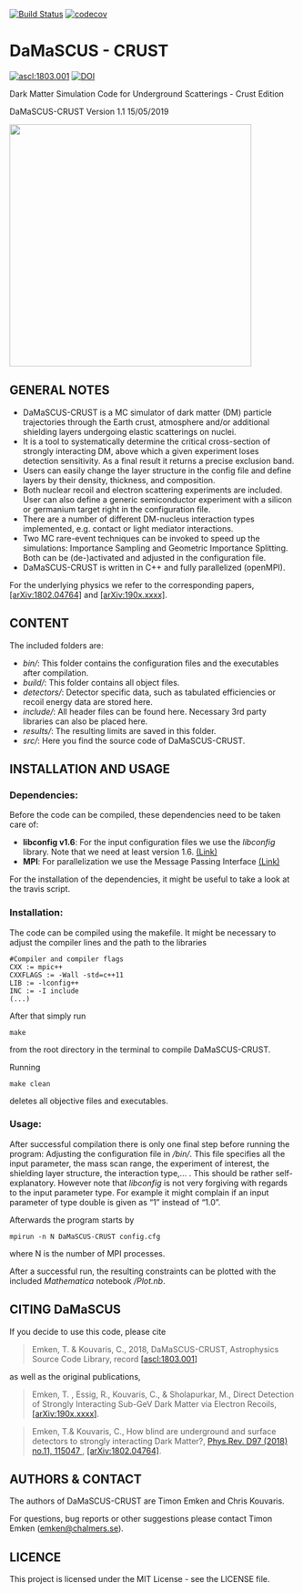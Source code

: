 [![Build Status](https://travis-ci.org/temken/DaMaSCUS-CRUST.svg?branch=master)](https://travis-ci.org/temken/DaMaSCUS-CRUST)
[![codecov](https://codecov.io/gh/temken/DaMaSCUS-CRUST/branch/master/graph/badge.svg)](https://codecov.io/gh/temken/DaMaSCUS-CRUST)

# DaMaSCUS - CRUST

<a href="http://ascl.net/1803.001"><img src="https://img.shields.io/badge/ascl-1803.001-blue.svg?colorB=262255" alt="ascl:1803.001" /></a>
[![DOI](https://zenodo.org/badge/121413611.svg)](https://zenodo.org/badge/latestdoi/121413611)
 
Dark Matter Simulation Code for Underground Scatterings - Crust Edition

DaMaSCUS-CRUST Version 1.1 15/05/2019

<img src="https://user-images.githubusercontent.com/29034913/36166492-fa29a4fe-10f2-11e8-90c1-4b9fc3f96f2e.png" width="425">

## GENERAL NOTES

- DaMaSCUS-CRUST is a MC simulator of dark matter (DM) particle trajectories through the Earth crust, atmosphere and/or additional shielding layers undergoing elastic scatterings on nuclei. 
- It is a tool to systematically determine the critical cross-section of strongly interacting DM, above which a given experiment loses detection sensitivity. As a final result it returns a precise exclusion band.
- Users can easily change the layer structure in the config file and define layers by their density, thickness, and composition.
- Both nuclear recoil and electron scattering experiments are included. User can also define a generic semiconductor experiment with a silicon or germanium target right in the configuration file.
- There are a number of different DM-nucleus interaction types implemented, e.g. contact or light mediator interactions.
- Two MC rare-event techniques can be invoked to speed up the simulations: Importance Sampling and Geometric Importance Splitting. Both can be (de-)activated and adjusted in the configuration file.
- DaMaSCUS-CRUST is written in C++ and fully parallelized (openMPI).

For the underlying physics we refer to the corresponding papers, [[arXiv:1802.04764]](https://arxiv.org/abs/1802.04764) and [[arXiv:190x.xxxx]](https://arxiv.org/abs/190x.xxxx).

## CONTENT

The included folders are:

- *bin/*: This folder contains the configuration files and the executables after compilation.
- *build/*: This folder contains all object files.
- *detectors/*: Detector specific data, such as tabulated efficiencies or recoil energy data are stored here.
- *include/*: All header files can be found here. Necessary 3rd party libraries can also be placed here.
- *results/*: The resulting limits are saved in this folder.
- *src/*: Here you find the source code of DaMaSCUS-CRUST.


## INSTALLATION AND USAGE

### Dependencies:

Before the code can be compiled, these dependencies need to be taken care of:

- **libconfig v1.6**: For the input configuration files we use the *libconfig* library. Note that we need at least version 1.6. [(Link)](https://hyperrealm.github.io/libconfig/)
- **MPI**: For parallelization we use the Message Passing Interface [(Link)](https://www.open-mpi.org)

For the installation of the dependencies, it might be useful to take a look at the travis script.

### Installation:

The code can be compiled using the makefile. It might be necessary to adjust the compiler lines and the path to the libraries

```
#Compiler and compiler flags
CXX := mpic++
CXXFLAGS := -Wall -std=c++11 
LIB := -lconfig++
INC := -I include
(...)
```

After that simply run
```
make
```
from the root directory in the terminal to compile DaMaSCUS-CRUST.

Running
```
make clean
```
deletes all objective files and executables.

### Usage:

After successful compilation there is only one final step before running the program: Adjusting the configuration file in */bin/*. This file specifies all the input parameter, the mass scan range, the experiment of interest, the shielding layer structure, the interaction type,... . This should be rather self-explanatory. However note that *libconfig* is not very forgiving with regards to the input parameter type. For example it might complain if an input parameter of type double is given as “1” instead of “1.0”.

Afterwards the program starts by

```
mpirun -n N DaMaSCUS-CRUST config.cfg
```
where N is the number of MPI processes.

After a successful run, the resulting constraints can be plotted with the included *Mathematica* notebook */Plot.nb*.

## CITING DaMaSCUS

If you decide to use this code, please cite

>Emken, T. & Kouvaris, C., 2018, DaMaSCUS-CRUST, Astrophysics Source Code Library, record [[ascl:1803.001]](https://ascl.net/1803.001)

as well as the original publications,

>Emken, T. , Essig, R., Kouvaris, C., & Sholapurkar, M., Direct Detection of Strongly Interacting Sub-GeV Dark Matter via Electron Recoils,[[arXiv:190x.xxxx]](https://arxiv.org/abs/190x.xxxx).

>Emken, T.& Kouvaris, C., How blind are underground and surface detectors to strongly interacting Dark Matter?, [Phys.Rev. D97 (2018) no.11, 115047 ](https://journals.aps.org/prd/abstract/10.1103/PhysRevD.97.115047), [[arXiv:1802.04764]](https://arxiv.org/abs/1802.04764).

## AUTHORS & CONTACT

The authors of DaMaSCUS-CRUST are Timon Emken and Chris Kouvaris.

For questions, bug reports or other suggestions please contact Timon Emken (emken@chalmers.se).


## LICENCE

This project is licensed under the MIT License - see the LICENSE file.
